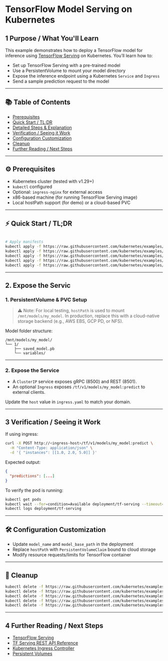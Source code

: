 # TensorFlow Model Serving on Kubernetes

## 1 Purpose / What You'll Learn

This example demonstrates how to deploy a TensorFlow model for inference using [TensorFlow Serving](https://www.tensorflow.org/serving) on Kubernetes. You’ll learn how to:

- Set up TensorFlow Serving with a pre-trained model
- Use a PersistentVolume to mount your model directory
- Expose the inference endpoint using a Kubernetes `Service` and `Ingress`
- Send a sample prediction request to the model

---

## 📚 Table of Contents

- [Prerequisites](#prerequisites)
- [Quick Start / TL;DR](#quick-start--tldr)
- [Detailed Steps & Explanation](#detailed-steps--explanation)
- [Verification / Seeing it Work](#verification--seeing-it-work)
- [Configuration Customization](#configuration-customization)
- [Cleanup](#cleanup)
- [Further Reading / Next Steps](#further-reading--next-steps)

---

## ⚙️ Prerequisites

- Kubernetes cluster (tested with v1.29+)
- `kubectl` configured
- Optional: `ingress-nginx` for external access
- x86-based machine (for running TensorFlow Serving image)
- Local hostPath support (for demo) or a cloud-based PVC

---

## ⚡ Quick Start / TL;DR

```bash

# Apply manifests
kubectl apply -f https://raw.githubusercontent.com/kubernetes/examples/refs/heads/master/ai/model-serving-tensorflow/pv.yaml
kubectl apply -f https://raw.githubusercontent.com/kubernetes/examples/refs/heads/master/ai/model-serving-tensorflow/pvc.yaml
kubectl apply -f https://raw.githubusercontent.com/kubernetes/examples/refs/heads/master/ai/model-serving-tensorflow/deployment.yaml
kubectl apply -f https://raw.githubusercontent.com/kubernetes/examples/refs/heads/master/ai/model-serving-tensorflow/service.yaml
kubectl apply -f https://raw.githubusercontent.com/kubernetes/examples/refs/heads/master/ai/model-serving-tensorflow/ingress.yaml  # Optional
```

---

## 2. Expose the Servic

### 1. PersistentVolume & PVC Setup

> ⚠️ Note: For local testing, `hostPath` is used to mount `/mnt/models/my_model`. In production, replace this with a cloud-native storage backend (e.g., AWS EBS, GCP PD, or NFS).


Model folder structure:
```
/mnt/models/my_model/
└── 1/
    ├── saved_model.pb
    └── variables/
```

---

### 2. Expose the Service

- A `ClusterIP` service exposes gRPC (8500) and REST (8501).
- An optional `Ingress` exposes `/tf/v1/models/my_model:predict` to external clients.

Update the `host` value in `ingress.yaml` to match your domain.

---

## 3 Verification / Seeing it Work

If using ingress:

```bash
curl -X POST http://<ingress-host>/tf/v1/models/my_model:predict \
  -H "Content-Type: application/json" \
  -d '{ "instances": [[1.0, 2.0, 5.0]] }'
```

Expected output:

```json
{
  "predictions": [...]
}
```

To verify the pod is running:

```bash
kubectl get pods
kubectl wait --for=condition=Available deployment/tf-serving --timeout=300s
kubectl logs deployment/tf-serving
```

---

## 🛠️ Configuration Customization

- Update `model_name` and `model_base_path` in the deployment
- Replace `hostPath` with `PersistentVolumeClaim` bound to cloud storage
- Modify resource requests/limits for TensorFlow container

---

## 🧹 Cleanup

```bash
kubectl delete -f https://raw.githubusercontent.com/kubernetes/examples/refs/heads/master/ai/model-serving-tensorflow/ingress.yaml  # Optional
kubectl delete -f https://raw.githubusercontent.com/kubernetes/examples/refs/heads/master/ai/model-serving-tensorflow/service.yaml
kubectl delete -f https://raw.githubusercontent.com/kubernetes/examples/refs/heads/master/ai/model-serving-tensorflow/deployment.yaml
kubectl delete -f https://raw.githubusercontent.com/kubernetes/examples/refs/heads/master/ai/model-serving-tensorflow/pvc.yaml
kubectl delete -f https://raw.githubusercontent.com/kubernetes/examples/refs/heads/master/ai/model-serving-tensorflow/pv.yaml

```

---

## 4 Further Reading / Next Steps

- [TensorFlow Serving](https://www.tensorflow.org/tfx/serving)
- [TF Serving REST API Reference](https://www.tensorflow.org/tfx/serving/api_rest)
- [Kubernetes Ingress Controller](https://kubernetes.io/docs/concepts/services-networking/ingress-controllers/)
- [Persistent Volumes](https://kubernetes.io/docs/concepts/storage/persistent-volumes/)


